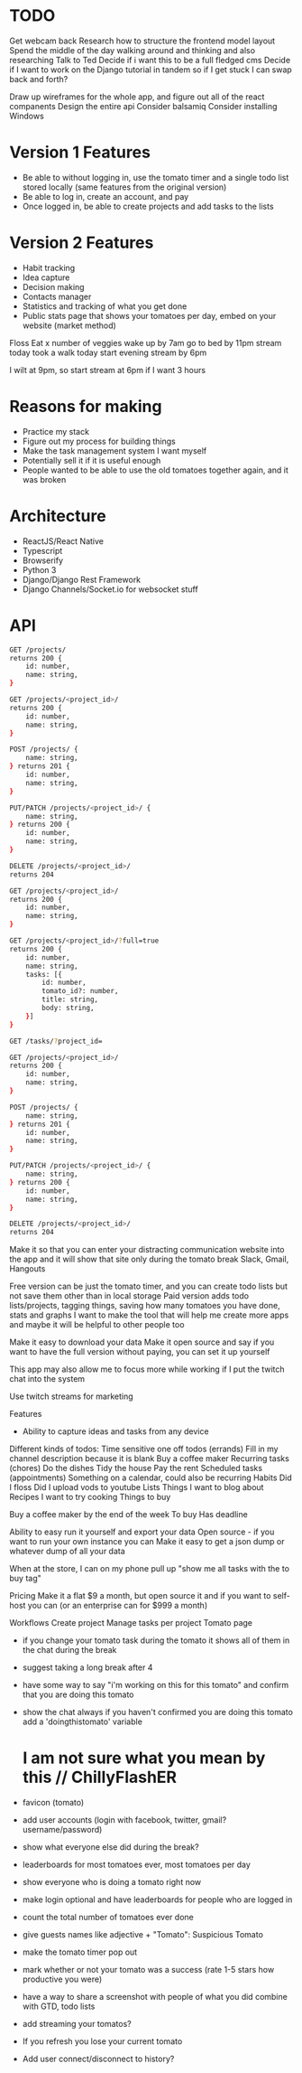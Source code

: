 # TODO

Get webcam back
Research how to structure the frontend model layout
Spend the middle of the day walking around and thinking and also researching
Talk to Ted
Decide if i want this to be a full fledged cms
Decide if I want to work on the Django tutorial in tandem so if I get stuck I can swap back and forth?

Draw up wireframes for the whole app, and figure out all of the react companents
Design the entire api
Consider balsamiq
Consider installing Windows


# Version 1 Features

* Be able to without logging in, use the tomato timer and a single todo list stored locally (same features from the original version)
* Be able to log in, create an account, and pay
* Once logged in, be able to create projects and add tasks to the lists

# Version 2 Features

* Habit tracking
* Idea capture
* Decision making
* Contacts manager
* Statistics and tracking of what you get done
* Public stats page that shows your tomatoes per day, embed on your website (market method)

Floss
Eat x number of veggies
wake up by 7am
go to bed by 11pm
stream today
took a walk today
start evening stream by 6pm

I wilt at 9pm, so start stream at 6pm if I want 3 hours



# Reasons for making

* Practice my stack
* Figure out my process for building things
* Make the task management system I want myself
* Potentially sell it if it is useful enough
* People wanted to be able to use the old tomatoes together again, and it was broken

# Architecture

* ReactJS/React Native
* Typescript
* Browserify
* Python 3
* Django/Django Rest Framework
* Django Channels/Socket.io for websocket stuff

# API

```bash
GET /projects/
returns 200 {
    id: number,
    name: string,
}

GET /projects/<project_id>/
returns 200 {
    id: number,
    name: string,
}

POST /projects/ {
    name: string,
} returns 201 {
    id: number,
    name: string,
}

PUT/PATCH /projects/<project_id>/ {
    name: string,
} returns 200 {
    id: number,
    name: string,
}

DELETE /projects/<project_id>/
returns 204

GET /projects/<project_id>/
returns 200 {
    id: number,
    name: string,
}

GET /projects/<project_id>/?full=true
returns 200 {
    id: number,
    name: string,
    tasks: [{
        id: number,
        tomato_id?: number,
        title: string,
        body: string,
    }]
}

GET /tasks/?project_id=

GET /projects/<project_id>/
returns 200 {
    id: number,
    name: string,
}

POST /projects/ {
    name: string,
} returns 201 {
    id: number,
    name: string,
}

PUT/PATCH /projects/<project_id>/ {
    name: string,
} returns 200 {
    id: number,
    name: string,
}

DELETE /projects/<project_id>/
returns 204

```


Make it so that you can enter your distracting communication website into the app and it will show that site only during the tomato break
Slack, Gmail, Hangouts

Free version can be just the tomato timer, and you can create todo lists but not save them other than in local storage
Paid version adds todo lists/projects, tagging things, saving how many tomatoes you have done, stats and graphs
I want to make the tool that will help me create more apps and maybe it will be helpful to other people too

Make it easy to download your data
Make it open source and say if you want to have the full version without paying, you can set it up yourself

This app may also allow me to focus more while working if I put the twitch chat into the system

Use twitch streams for marketing



Features
* Ability to capture ideas and tasks from any device

Different kinds of todos:
Time sensitive one off todos (errands)
    Fill in my channel description because it is blank
    Buy a coffee maker
Recurring tasks (chores)
    Do the dishes
    Tidy the house
    Pay the rent
Scheduled tasks (appointments)
    Something on a calendar, could also be recurring
Habits
    Did I floss
    Did I upload vods to youtube
Lists
    Things I want to blog about
    Recipes I want to try cooking
    Things to buy


Buy a coffee maker by the end of the week
    To buy
    Has deadline

Ability to easy run it yourself and export your data
    Open source - if you want to run your own instance you can
    Make it easy to get a json dump or whatever dump of all your data

When at the store, I can on my phone pull up "show me all tasks with the to buy tag"


Pricing
    Make it a flat $9 a month, but open source it and if you want to self-host you can (or an enterprise can for $999 a month)


Workflows
    Create project
    Manage tasks per project
    Tomato page




* if you change your tomato task during the tomato it shows all of them in the chat during the break
* suggest taking a long break after 4
* have some way to say "i'm working on this for this tomato" and confirm that you are doing this tomato

* show the chat always if you haven't confirmed you are doing this tomato
    add a 'doingthistomato' variable
    # I am not sure what you mean by this // ChillyFlashER

* favicon (tomato)
* add user accounts (login with facebook, twitter, gmail? username/password)
* show what everyone else did during the break?

* leaderboards for most tomatoes ever, most tomatoes per day
* show everyone who is doing a tomato right now

* make login optional and have leaderboards for people who are logged in
* count the total number of tomatoes ever done
* give guests names like adjective + "Tomato": Suspicious Tomato
* make the tomato timer pop out

* mark whether or not your tomato was a success (rate 1-5 stars how productive you were)

* have a way to share a screenshot with people of what you did
combine with GTD, todo lists

* add streaming your tomatos?


* If you refresh you lose your current tomato
* Add user connect/disconnect to history?
